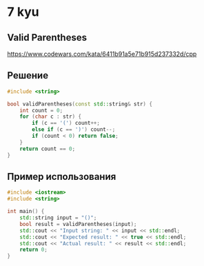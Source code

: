 # 7 kyu

## Valid Parentheses

https://www.codewars.com/kata/6411b91a5e71b915d237332d/cpp

## Решение 

```C++
#include <string>

bool validParentheses(const std::string& str) {
    int count = 0;
    for (char c : str) {
        if (c == '(') count++;
        else if (c == ')') count--;
        if (count < 0) return false;
    }
    return count == 0;
}
```
## Пример использования 

```C++
#include <iostream>
#include <string>

int main() {
    std::string input = "()";
    bool result = validParentheses(input);
    std::cout << "Input string: " << input << std::endl;
    std::cout << "Expected result: " << true << std::endl;
    std::cout << "Actual result: " << result << std::endl;
    return 0;
}
```